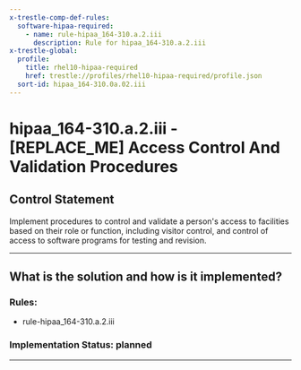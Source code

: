 ```yaml
---
x-trestle-comp-def-rules:
  software-hipaa-required:
    - name: rule-hipaa_164-310.a.2.iii
      description: Rule for hipaa_164-310.a.2.iii
x-trestle-global:
  profile:
    title: rhel10-hipaa-required
    href: trestle://profiles/rhel10-hipaa-required/profile.json
  sort-id: hipaa_164-310.0a.02.iii
---
```


# hipaa_164-310.a.2.iii - \[REPLACE_ME\] Access Control And Validation Procedures

## Control Statement

Implement procedures to control and validate a person's access to facilities based on their role or
function, including visitor control, and control of access to software programs for testing and revision.

______________________________________________________________________

## What is the solution and how is it implemented?

<!-- For implementation status enter one of: implemented, partial, planned, alternative, not-applicable -->

<!-- Note that the list of rules under ### Rules: is read-only and changes will not be captured after assembly to JSON -->

<!-- Add control implementation description here for control: hipaa_164-310.a.2.iii -->

### Rules:

  - rule-hipaa_164-310.a.2.iii

### Implementation Status: planned

______________________________________________________________________
